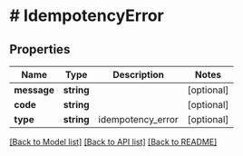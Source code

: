 # # IdempotencyError

## Properties

Name | Type | Description | Notes
------------ | ------------- | ------------- | -------------
**message** | **string** |  | [optional]
**code** | **string** |  | [optional]
**type** | **string** | idempotency_error | [optional]

[[Back to Model list]](../../README.md#models) [[Back to API list]](../../README.md#endpoints) [[Back to README]](../../README.md)
